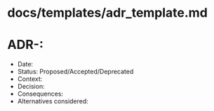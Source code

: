 # docs/templates/adr_template.md
# ADR-<NNN>: <Decision Title>
- Date:
- Status: Proposed/Accepted/Deprecated
- Context:
- Decision:
- Consequences:
- Alternatives considered:
